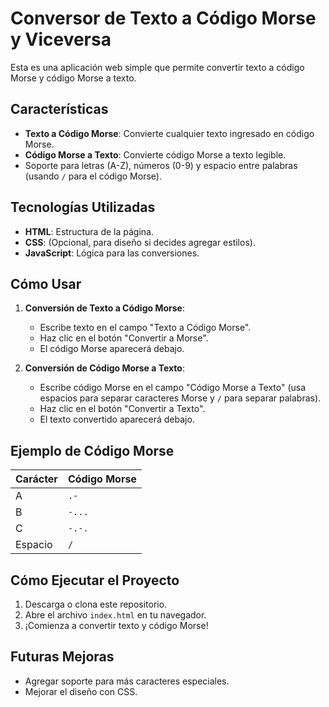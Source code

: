 # Conversor de Texto a Código Morse y Viceversa

Esta es una aplicación web simple que permite convertir texto a código Morse y código Morse a texto.

## Características

- **Texto a Código Morse**: Convierte cualquier texto ingresado en código Morse.
- **Código Morse a Texto**: Convierte código Morse a texto legible.
- Soporte para letras (A-Z), números (0-9) y espacio entre palabras (usando `/` para el código Morse).

## Tecnologías Utilizadas

- **HTML**: Estructura de la página.
- **CSS**: (Opcional, para diseño si decides agregar estilos).
- **JavaScript**: Lógica para las conversiones.

## Cómo Usar

1. **Conversión de Texto a Código Morse**:
   - Escribe texto en el campo "Texto a Código Morse".
   - Haz clic en el botón "Convertir a Morse".
   - El código Morse aparecerá debajo.

2. **Conversión de Código Morse a Texto**:
   - Escribe código Morse en el campo "Código Morse a Texto" (usa espacios para separar caracteres Morse y `/` para separar palabras).
   - Haz clic en el botón "Convertir a Texto".
   - El texto convertido aparecerá debajo.

## Ejemplo de Código Morse

| Carácter | Código Morse |
|----------|--------------|
| A        | `.-`         |
| B        | `-...`       |
| C        | `-.-.`       |
| Espacio  | `/`          |

## Cómo Ejecutar el Proyecto

1. Descarga o clona este repositorio.
2. Abre el archivo `index.html` en tu navegador.
3. ¡Comienza a convertir texto y código Morse!

## Futuras Mejoras

- Agregar soporte para más caracteres especiales.
- Mejorar el diseño con CSS.
